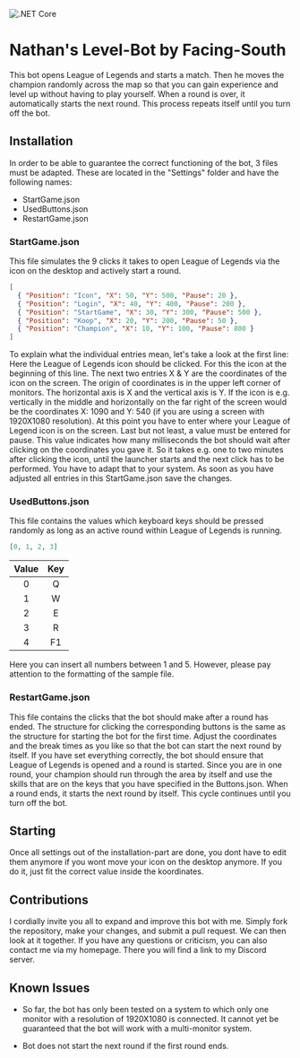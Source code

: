 ![.NET Core](https://github.com/Facing-South/NathansLevelBot/workflows/.NET%20Core/badge.svg)

# Nathan's Level-Bot by Facing-South
This bot opens League of Legends and starts a match. Then he moves the champion randomly across the map so that you can gain experience and level up without having to play yourself. When a round is over, it automatically starts the next round. This process repeats itself until you turn off the bot.

## Installation
In order to be able to guarantee the correct functioning of the bot, 3 files must be adapted. These are located in the "Settings" folder and have the following names:
- StartGame.json
- UsedButtons.json
- RestartGame.json

### StartGame.json
This file simulates the 9 clicks it takes to open League of Legends via the icon on the desktop and actively start a round.

```json
[
  { "Position": "Icon", "X": 50, "Y": 500, "Pause": 20 },
  { "Position": "Login", "X": 40, "Y": 400, "Pause": 200 },
  { "Position": "StartGame", "X": 30, "Y": 300, "Pause": 500 },
  { "Position": "Koop", "X": 20, "Y": 200, "Pause": 50 },
  { "Position": "Champion", "X": 10, "Y": 100, "Pause": 800 }
]
```

To explain what the individual entries mean, let's take a look at the first line: Here the League of Legends icon should be clicked. For this the icon at the beginning of this line. The next two entries X & Y are the coordinates of the icon on the screen. The origin of coordinates is in the upper left corner of monitors. The horizontal axis is X and the vertical axis is Y. If the icon is e.g. vertically in the middle and horizontally on the far right of the screen would be the coordinates X: 1090 and Y: 540 (if you are using a screen with 1920X1080 resolution). At this point you have to enter where your League of Legend icon is on the screen. Last but not least, a value must be entered for pause. This value indicates how many milliseconds the bot should wait after clicking on the coordinates you gave it. So it takes e.g. one to two minutes after clicking the icon, until the launcher starts and the next click has to be performed. You have to adapt that to your system. As soon as you have adjusted all entries in this StartGame.json save the changes.

### UsedButtons.json
This file contains the values which keyboard keys should be pressed randomly as long as an active round within League of Legends is running.

```json
[0, 1, 2, 3]

```

| Value | Key |
| :---: | :---: |
| 0 | Q |
| 1 | W |
| 2 | E |
| 3 | R |
| 4 | F1 |

Here you can insert all numbers between 1 and 5. However, please pay attention to the formatting of the sample file.

### RestartGame.json
This file contains the clicks that the bot should make after a round has ended. The structure for clicking the corresponding buttons is the same as the structure for starting the bot for the first time. Adjust the coordinates and the break times as you like so that the bot can start the next round by itself. If you have set everything correctly, the bot should ensure that League of Legends is opened and a round is started. Since you are in one round, your champion should run through the area by itself and use the skills that are on the keys that you have specified in the Buttons.json. When a round ends, it starts the next round by itself. This cycle continues until you turn off the bot.

## Starting
Once all settings out of the installation-part are done, you dont have to edit them anymore if you wont move your icon on the desktop anymore. If you do it, just fit the correct value inside the koordinates.

## Contributions
I cordially invite you all to expand and improve this bot with me. Simply fork the repository, make your changes, and submit a pull request. We can then look at it together. If you have any questions or criticism, you can also contact me via my homepage. There you will find a link to my Discord server.

## Known Issues
- So far, the bot has only been tested on a system to which only one monitor with a resolution of 1920X1080 is connected. It cannot yet be guaranteed that the bot will work with a multi-monitor system.

- Bot does not start the next round if the first round ends.
